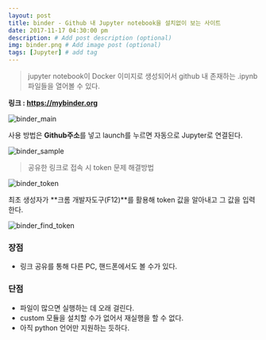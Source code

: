 ```yaml
---
layout: post
title: binder - Github 내 Jupyter notebook을 설치없이 보는 사이트
date: 2017-11-17 04:30:00 pm
description: # Add post description (optional)
img: binder.png # Add image post (optional)
tags: [Jupyter] # add tag
---
```

> jupyter notebook이 Docker 이미지로 생성되어서 github 내 존재하는 .ipynb 파일들을  열어볼 수 있다.

**링크 : <https://mybinder.org>**

![binder_main]({{site.baseurl}}/assets/img/binder.png)

사용 방법은 **Github주소**를 넣고 launch를 누르면 자동으로 Jupyter로 연결된다.

![binder_sample]({{site.baseurl}}/assets/img/binder_sample.png)

> 공유한 링크로 접속 시 token 문제 해결방법

![binder_token]({{site.baseurl}}/assets/img/binder(token).png)

최초 생성자가 **크롬 개발자도구(F12)**를 활용해 token 값을 알아내고 그 값을 입력한다.

![binder_find_token]({{site.baseurl}}/assets/img/binder(token2).png)

### 장점
* 링크 공유를 통해 다른 PC, 핸드폰에서도 볼 수가 있다.

### 단점
* 파일이 많으면 실행하는 데 오래 걸린다.
* custom 모듈을 설치할 수가 없어서 재실행을 할 수 없다.
* 아직 python 언어만 지원하는 듯하다.


